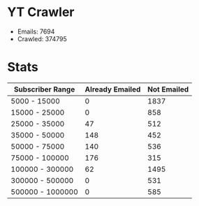 # YT Crawler
- Emails: 7694
- Crawled: 374795

# Stats
| Subscriber Range  | Already Emailed | Not Emailed |
|-------|-------|-------|
| 5000 - 15000 | 0 | 1837 |
| 15000 - 25000 | 0 | 858 |
| 25000 - 35000 | 47 | 512 |
| 35000 - 50000 | 148 | 452 |
| 50000 - 75000 | 140 | 536 |
| 75000 - 100000 | 176 | 315 |
| 100000 - 300000 | 62 | 1495 |
| 300000 - 500000 | 0 | 531 |
| 500000 - 1000000 | 0 | 585 |
